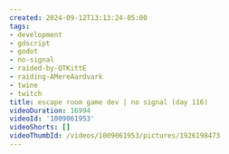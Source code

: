 ```yaml
---
created: 2024-09-12T13:13:24-05:00
tags:
- development
- gdscript
- godot
- no-signal
- raided-by-QTKittE
- raiding-AMereAardvark
- twine
- twitch
title: escape room game dev | no signal (day 116)
videoDuration: 16994
videoId: '1009061953'
videoShorts: []
videoThumbId: /videos/1009061953/pictures/1926198473
---
```

